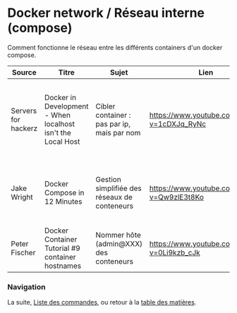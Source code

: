 # Docker network / Réseau interne (compose)

Comment fonctionne le réseau entre les différents containers d'un docker compose.

| Source | Titre | Sujet | Lien | Notes |
|---------------------|-------------------------------------------------------------|----------------------------------------------|---------------------------------------------|------------------------------------------------------------------------|
| Servers for hackerz | Docker in Development - When localhost isn't the Local Host | Cibler container : pas par ip, mais par nom | https://www.youtube.com/watch?v=1cDXJq_RyNc | En cas de crash, pas de perte d'adresse (name = link vers IP courante) |
| Jake Wright | Docker Compose in 12 Minutes | Gestion simplifiée des réseaux de conteneurs | https://www.youtube.com/watch?v=Qw9zlE3t8Ko | &lt; Exemple micro service (php &gt; api python) |
| Peter Fischer | Docker Container Tutorial #9 container hostnames | Nommer hôte (admin@XXX) des conteneurs | https://www.youtube.com/watch?v=0Li9kzb_cJk |  |



### Navigation

La suite, [Liste des commandes](/docs/06-Commandes.md), ou retour à la [table des matières](https://github.com/youpiwaza/notes-serveur).